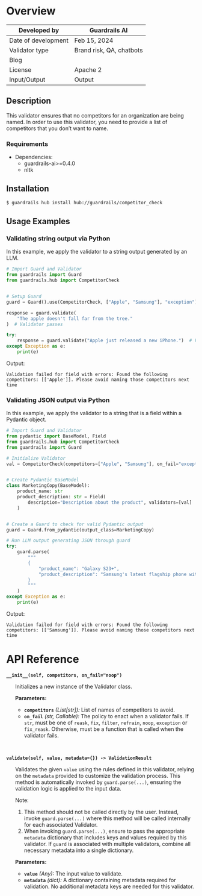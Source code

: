 # Overview

| Developed by | Guardrails AI |
| --- | --- |
| Date of development | Feb 15, 2024 |
| Validator type | Brand risk, QA, chatbots |
| Blog |  |
| License | Apache 2 |
| Input/Output | Output |

## Description

This validator ensures that no competitors for an organization are being named. In order to use this validator, you need to provide a list of competitors that you don’t want to name.

### Requirements

* Dependencies:
    - guardrails-ai>=0.4.0
    - nltk

## Installation

```bash
$ guardrails hub install hub://guardrails/competitor_check
```

## Usage Examples

### Validating string output via Python

In this example, we apply the validator to a string output generated by an LLM.

```python
# Import Guard and Validator
from guardrails import Guard
from guardrails.hub import CompetitorCheck


# Setup Guard
guard = Guard().use(CompetitorCheck, ["Apple", "Samsung"], "exception")

response = guard.validate(
    "The apple doesn't fall far from the tree."
)  # Validator passes

try:
    response = guard.validate("Apple just released a new iPhone.")  # Validator fails
except Exception as e:
    print(e)
```
Output:
```console
Validation failed for field with errors: Found the following competitors: [['Apple']]. Please avoid naming those competitors next time
```

### Validating JSON output via Python

In this example, we apply the validator to a string that is a field within a Pydantic object.

```python
# Import Guard and Validator
from pydantic import BaseModel, Field
from guardrails.hub import CompetitorCheck
from guardrails import Guard

# Initialize Validator
val = CompetitorCheck(competitors=["Apple", "Samsung"], on_fail="exception")


# Create Pydantic BaseModel
class MarketingCopy(BaseModel):
    product_name: str
    product_description: str = Field(
        description="Description about the product", validators=[val]
    )


# Create a Guard to check for valid Pydantic output
guard = Guard.from_pydantic(output_class=MarketingCopy)

# Run LLM output generating JSON through guard
try:
    guard.parse(
        """
        {
            "product_name": "Galaxy S23+",
            "product_description": "Samsung's latest flagship phone with 5G capabilities"
        }
        """
    )
except Exception as e:
    print(e)
```
Output:
```console
Validation failed for field with errors: Found the following competitors: [['Samsung']]. Please avoid naming those competitors next time
```

# API Reference


**`__init__(self, competitors, on_fail="noop")`**
<ul>

Initializes a new instance of the Validator class.

**Parameters:**

- **`competitors`** *(List[str]):* List of names of competitors to avoid.
- **`on_fail`** *(str, Callable):* The policy to enact when a validator fails. If `str`, must be one of `reask`, `fix`, `filter`, `refrain`, `noop`, `exception` or `fix_reask`. Otherwise, must be a function that is called when the validator fails.

</ul>

<br/>

**`validate(self, value, metadata={}) -> ValidationResult`**

<ul>

Validates the given `value` using the rules defined in this validator, relying on the `metadata` provided to customize the validation process. This method is automatically invoked by `guard.parse(...)`, ensuring the validation logic is applied to the input data.

Note:

1. This method should not be called directly by the user. Instead, invoke `guard.parse(...)` where this method will be called internally for each associated Validator.
2. When invoking `guard.parse(...)`, ensure to pass the appropriate `metadata` dictionary that includes keys and values required by this validator. If `guard` is associated with multiple validators, combine all necessary metadata into a single dictionary.

**Parameters:**

- **`value`** *(Any):* The input value to validate.
- **`metadata`** *(dict):* A dictionary containing metadata required for validation. No additional metadata keys are needed for this validator.

</ul>
